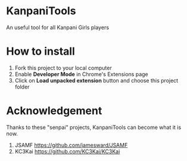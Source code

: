 # KanpaniTools
An useful tool for all Kanpani Girls players

# How to install
1. Fork this project to your local computer
2. Enable **Developer Mode** in Chrome's Extensions page
3. Click on **Load unpacked extension** button and choose this project folder

# Acknowledgement
Thanks to these "senpai" projects, KanpaniTools can become what it is now.
1. JSAMF https://github.com/jamesward/JSAMF
2. KC3Kai https://github.com/KC3Kai/KC3Kai
